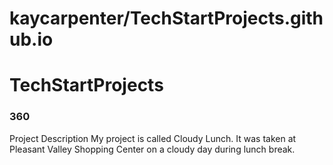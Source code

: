 # kaycarpenter/TechStartProjects.github.io
# TechStartProjects
### 360
<script src='//vizor.io/static/scripts/vizor-360-embed.js' data-vizorurl='//vizor.io/embed/kaycarpenter/cloudylunch'></script>
Project Description
My project is called Cloudy Lunch. It was taken at Pleasant Valley Shopping Center on a cloudy day during lunch break.

